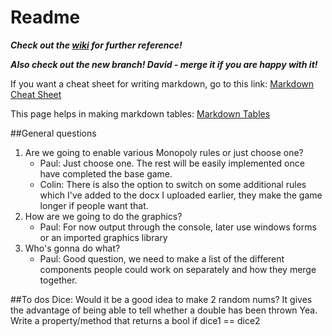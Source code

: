 # Readme

***Check out the [wiki](https://bitbucket.org/globaleliteinc/monopolyrepos/wiki/Home) for further reference!***  
  
***Also check out the new branch! David - merge it if you are happy with it!***  
  
If you want a cheat sheet for writing markdown, go to this link: [Markdown Cheat Sheet](https://www.rstudio.com/wp-content/uploads/2015/02/rmarkdown-cheatsheet.pdf)  

This page helps in making markdown tables: [Markdown Tables](http://www.tablesgenerator.com/markdown_tables#)

##General questions

1. Are we going to enable various Monopoly rules or just choose one?
    * Paul: Just choose one. The rest will be easily implemented once have completed the base game.
    * Colin: There is also the option to switch on some additional rules which I've added to the docx I uploaded earlier, they make the game longer if people want that.
2. How are we going to do the graphics?
    * Paul: For now output through the console, later use windows forms or an imported graphics library
3. Who's gonna do what?
    * Paul: Good question, we need to make a list of the different components people could work on separately and how they merge together.

##To dos
Dice: Would it be a good idea to make 2 random nums? It gives the advantage of being able to tell whether a double has been thrown
Yea. Write a property/method that returns a bool if dice1 == dice2
